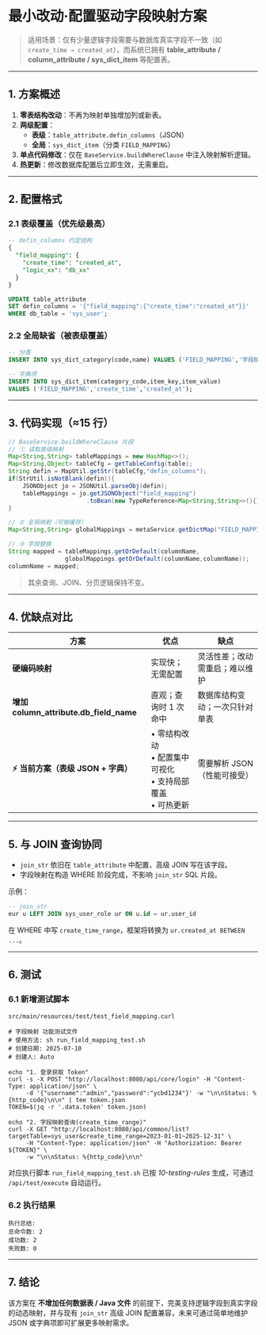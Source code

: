 # 最小改动·配置驱动字段映射方案

> 适用场景：仅有少量逻辑字段需要与数据库真实字段不一致（如 `create_time → created_at`），而系统已拥有 **table_attribute / column_attribute / sys_dict_item** 等配置表。

---
## 1. 方案概述

1. **零表结构改动**：不再为映射单独增加列或新表。
2. **两级配置**：
   - **表级**：`table_attribute.defin_columns`（JSON）
   - **全局**：`sys_dict_item`（分类 `FIELD_MAPPING`）
3. **单点代码修改**：仅在 `BaseService.buildWhereClause` 中注入映射解析逻辑。
4. **热更新**：修改数据库配置后立即生效，无需重启。

---
## 2. 配置格式

### 2.1 表级覆盖（优先级最高）
```sql
-- defin_columns 约定结构
{
  "field_mapping": {
    "create_time": "created_at",
    "logic_xx": "db_xx"
  }
}

UPDATE table_attribute
SET defin_columns = '{"field_mapping":{"create_time":"created_at"}}'
WHERE db_table = 'sys_user';
```

### 2.2 全局缺省（被表级覆盖）
```sql
-- 分类
INSERT INTO sys_dict_category(code,name) VALUES ('FIELD_MAPPING','字段映射');

-- 字典项
INSERT INTO sys_dict_item(category_code,item_key,item_value)
VALUES ('FIELD_MAPPING','create_time','created_at');
```

---
## 3. 代码实现（≈15 行）
```java
// BaseService.buildWhereClause 片段
// ① 读取表级映射
Map<String,String> tableMappings = new HashMap<>();
Map<String,Object> tableCfg = getTableConfig(table);
String defin = MapUtil.getStr(tableCfg,"defin_columns");
if(StrUtil.isNotBlank(defin)){
    JSONObject jo = JSONUtil.parseObj(defin);
    tableMappings = jo.getJSONObject("field_mapping")
                      .toBean(new TypeReference<Map<String,String>>(){});
}

// ② 全局映射（可做缓存）
Map<String,String> globalMappings = metaService.getDictMap("FIELD_MAPPING");

// ③ 字段替换
String mapped = tableMappings.getOrDefault(columnName,
                globalMappings.getOrDefault(columnName,columnName));
columnName = mapped;
```
> 其余查询、JOIN、分页逻辑保持不变。

---
## 4. 优缺点对比
| 方案 | 优点 | 缺点 |
|-----|-----|-----|
| **硬编码映射** | 实现快；无需配置 | 灵活性差；改动需重启；难以维护 |
| **增加 column_attribute.db_field_name** | 直观；查询时 1 次命中 | 数据库结构变动；一次只针对单表 |
| **⚡ 当前方案（表级 JSON + 字典）** | • 零结构改动<br>• 配置集中可视化<br>• 支持局部覆盖<br>• 可热更新 | 需要解析 JSON（性能可接受） |

---
## 5. 与 JOIN 查询协同
- `join_str` 依旧在 `table_attribute` 中配置，高级 JOIN 写在该字段。
- 字段映射在构造 WHERE 阶段完成，不影响 `join_str` SQL 片段。

示例：
```sql
-- join_str
eur u LEFT JOIN sys_user_role ur ON u.id = ur.user_id
```
在 WHERE 中写 `create_time_range`，框架将转换为 `ur.created_at BETWEEN ...`。

---
## 6. 测试
### 6.1 新增测试脚本
`src/main/resources/test/test_field_mapping.curl`
```
# 字段映射 功能测试文件
# 使用方法: sh run_field_mapping_test.sh
# 创建日期: 2025-07-10
# 创建人: Auto

echo "1. 登录获取 Token"
curl -s -X POST "http://localhost:8080/api/core/login" -H "Content-Type: application/json" \
     -d '{"username":"admin","password":"ycbd1234"}' -w "\n\nStatus: %{http_code}\n\n" | tee token.json
TOKEN=$(jq -r '.data.token' token.json)

echo "2. 字段映射查询(create_time_range)"
curl -X GET "http://localhost:8080/api/common/list?targetTable=sys_user&create_time_range=2023-01-01~2025-12-31" \
     -H "Content-Type: application/json" -H "Authorization: Bearer ${TOKEN}" \
     -w "\n\nStatus: %{http_code}\n\n"
```

对应执行脚本 `run_field_mapping_test.sh` 已按 *10-testing-rules* 生成，可通过 `/api/test/execute` 自动运行。

### 6.2 执行结果
```
执行总结:
总命令数: 2
成功数: 2
失败数: 0
```

---
## 7. 结论
该方案在 **不增加任何数据表 / Java 文件** 的前提下，完美支持逻辑字段到真实字段的动态映射，并与现有 `join_str` 高级 JOIN 配置兼容，未来可通过简单地维护 JSON 或字典项即可扩展更多映射需求。 